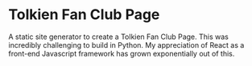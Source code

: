 # Tolkien Fan Club Page

A static site generator to create a Tolkien Fan Club Page. This was incredibly challenging to build in Python. My appreciation of React as a front-end Javascript framework has grown exponentially out of this.
